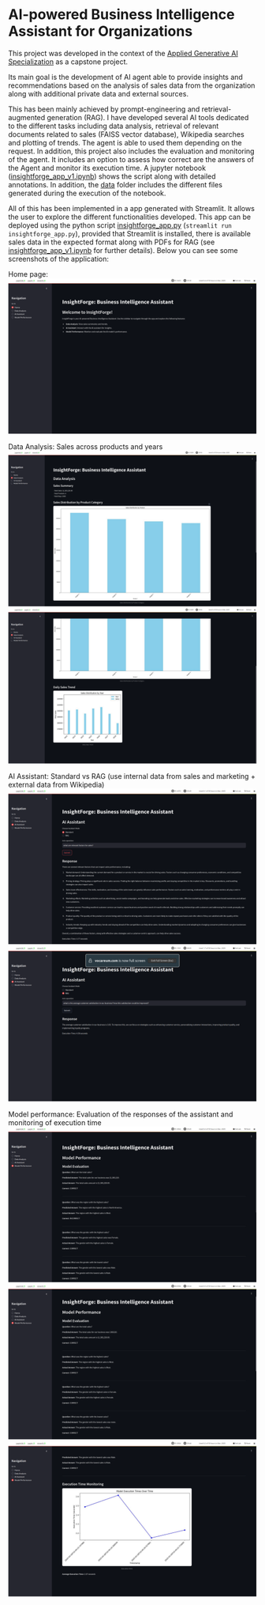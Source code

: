# AI-powered Business Intelligence Assistant for Organizations

This project was developed in the context of the [Applied Generative AI Specialization](https://bootcamp-sl.discover.online.purdue.edu/applied-artificial-intelligence-course#what-topics-are-covered-in-the-purdue-simplilearn-applied-generative-ai-course) as a capstone project.

Its main goal is the development of AI agent able to provide insights and recommendations based on the analysis of sales data from the organization along with additional private data and external sources.

This has been mainly achieved by prompt-engineering and retrieval-augmented generation (RAG). I have developed several AI tools dedicated to the different tasks including data analysis, retrieval of relevant documents related to sales (FAISS vector database), Wikipedia searches and plotting of trends. The agent is able to used them depending on the request. In addition, this project also includes the evaluation and monitoring of the agent. It includes an option to assess how correct are the answers of the Agent and monitor its execution time. A jupyter notebook ([insightforge_app_v1.ipynb](./scripts/insightforge_app_v1.ipynb)) shows the script along with detailed annotations. In addition, the [data](./data/) folder includes the different files generated during the execution of the notebook.

All of this has been implemented in a app generated with Streamlit. It allows the user to explore the different functionalities developed. This app can be deployed using the python script [insightforge_app.py](./scripts/insightforge_app.py) (`streamlit run insightforge_app.py`), provided that Streamlit is installed, there is available sales data in the expected format along with PDFs for RAG (see [insightforge_app_v1.ipynb](./scripts/insightforge_app_v1.ipynb) for further details). Below you can see some screenshots of the application:

Home page:
![](data/screenshots/screenshot_0.png)

Data Analysis: Sales across products and years
![](data/screenshots/screenshot_1.png)
![](data/screenshots/screenshot_2.png)

AI Assistant: Standard vs RAG (use internal data from sales and marketing + external data from Wikipedia)
![](data/screenshots/screenshot_3.png)
![](data/screenshots/screenshot_4.png)

Model performance: Evaluation of the responses of the assistant and monitoring of execution time
![](data/screenshots/screenshot_5.png)
![](data/screenshots/screenshot_6.png)
![](data/screenshots/screenshot_7.png)
